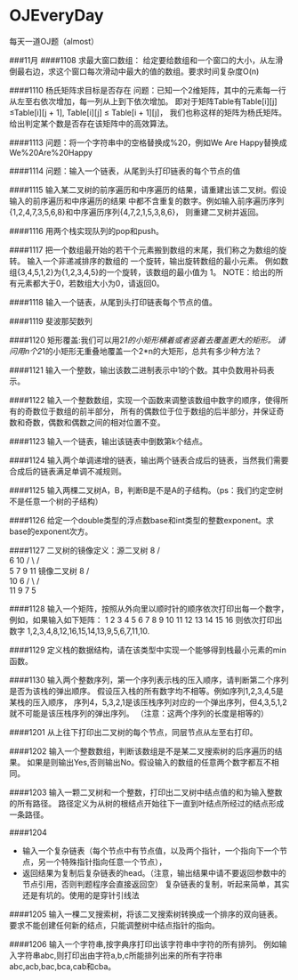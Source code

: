 # OJEveryDay
每天一道OJ题（almost）

###11月
####1108 求最大窗口数组：
给定要给数组和一个窗口的大小，从左滑倒最右边，求这个窗口每次滑动中最大的值的数组。要求时间复杂度O(n)

####1110 杨氏矩阵求目标是否存在
问题：已知一个2维矩阵，其中的元素每一行从左至右依次增加，每一列从上到下依次增加。
即对于矩阵Table有Table[i][j] ≤Table[i][j + 1], Table[i][j] ≤ Table[i + 1][j]，
我们也称这样的矩阵为杨氏矩阵。给出判定某个数是否存在该矩阵中的高效算法。

####1113
问题：将一个字符串中的空格替换成%20，例如We Are Happy替换成We%20Are%20Happy

####1114
问题：输入一个链表，从尾到头打印链表的每个节点的值

####1115
输入某二叉树的前序遍历和中序遍历的结果，请重建出该二叉树。假设输入的前序遍历和中序遍历的结果
中都不含重复的数字。例如输入前序遍历序列{1,2,4,7,3,5,6,8}和中序遍历序列{4,7,2,1,5,3,8,6}，
则重建二叉树并返回。

####1116
用两个栈实现队列的pop和push。

####1117
把一个数组最开始的若干个元素搬到数组的末尾，我们称之为数组的旋转。 输入一个非递减排序的数组的
一个旋转，输出旋转数组的最小元素。 例如数组{3,4,5,1,2}为{1,2,3,4,5}的一个旋转，该数组的最小值为
1。 NOTE：给出的所有元素都大于0，若数组大小为0，请返回0。

####1118
输入一个链表，从尾到头打印链表每个节点的值。

####1119
斐波那契数列

####1120
矩形覆盖:我们可以用2*1的小矩形横着或者竖着去覆盖更大的矩形。
请问用n个2*1的小矩形无重叠地覆盖一个2*n的大矩形，总共有多少种方法？

####1121
输入一个整数，输出该数二进制表示中1的个数。其中负数用补码表示。

####1122
输入一个整数数组，实现一个函数来调整该数组中数字的顺序，使得所有的奇数位于数组的前半部分，
所有的偶数位于位于数组的后半部分，并保证奇数和奇数，偶数和偶数之间的相对位置不变。

####1123
输入一个链表，输出该链表中倒数第k个结点。

####1124
 输入两个单调递增的链表，输出两个链表合成后的链表，当然我们需要合成后的链表满足单调不减规则。
 
####1125
 输入两棵二叉树A，B，判断B是不是A的子结构。（ps：我们约定空树不是任意一个树的子结构）
 
 ####1126
 给定一个double类型的浮点数base和int类型的整数exponent。求base的exponent次方。
 
 ####1127
二叉树的镜像定义：源二叉树 
    	    8
    	   /  \
    	  6   10
    	 / \  / \
    	5  7 9 11
    	镜像二叉树
    	    8
    	   /  \
    	  10   6
    	 / \  / \
    	11 9 7  5
    	
####1128
输入一个矩阵，按照从外向里以顺时针的顺序依次打印出每一个数字，例如，如果输入如下矩阵：
1 2 3 4
5 6 7 8
9 10 11 12
13 14 15 16
则依次打印出数字
1,2,3,4,8,12,16,15,14,13,9,5,6,7,11,10.

####1129
定义栈的数据结构，请在该类型中实现一个能够得到栈最小元素的min函数。

####1130
输入两个整数序列，第一个序列表示栈的压入顺序，请判断第二个序列是否为该栈的弹出顺序。
假设压入栈的所有数字均不相等。例如序列1,2,3,4,5是某栈的压入顺序，
序列4，5,3,2,1是该压栈序列对应的一个弹出序列，但4,3,5,1,2就不可能是该压栈序列的弹出序列。
（注意：这两个序列的长度是相等的）

####1201
从上往下打印出二叉树的每个节点，同层节点从左至右打印。

####1202
输入一个整数数组，判断该数组是不是某二叉搜索树的后序遍历的结果。
如果是则输出Yes,否则输出No。假设输入的数组的任意两个数字都互不相同。

####1203
输入一颗二叉树和一个整数，打印出二叉树中结点值的和为输入整数的所有路径。
路径定义为从树的根结点开始往下一直到叶结点所经过的结点形成一条路径。

####1204
 * 输入一个复杂链表（每个节点中有节点值，以及两个指针，一个指向下一个节点，另一个特殊指针指向任意一个节点），
 * 返回结果为复制后复杂链表的head。（注意，输出结果中请不要返回参数中的节点引用，否则判题程序会直接返回空）
 复杂链表的复制，听起来简单，其实还是有坑的。使用的是穿针引线法
 
####1205
输入一棵二叉搜索树，将该二叉搜索树转换成一个排序的双向链表。
要求不能创建任何新的结点，只能调整树中结点指针的指向。

####1206
输入一个字符串,按字典序打印出该字符串中字符的所有排列。
例如输入字符串abc,则打印出由字符a,b,c所能排列出来的所有字符串abc,acb,bac,bca,cab和cba。